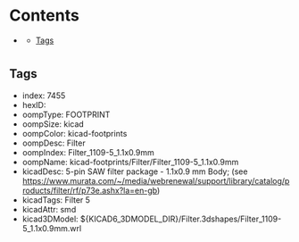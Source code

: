 



Contents
========

* [](#)
	* [Tags](#tags)

# 

## Tags

- index: 7455
- hexID: 
- oompType: FOOTPRINT
- oompSize: kicad
- oompColor: kicad-footprints
- oompDesc: Filter
- oompIndex: Filter_1109-5_1.1x0.9mm
- oompName: kicad-footprints/Filter/Filter_1109-5_1.1x0.9mm
- kicadDesc: 5-pin SAW filter package - 1.1x0.9 mm Body; (see https://www.murata.com/~/media/webrenewal/support/library/catalog/products/filter/rf/p73e.ashx?la=en-gb)
- kicadTags: Filter 5
- kicadAttr: smd
- kicad3DModel: ${KICAD6_3DMODEL_DIR}/Filter.3dshapes/Filter_1109-5_1.1x0.9mm.wrl
